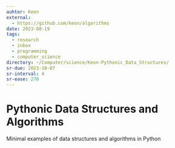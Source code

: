 ```yaml
---
auhtor: Keon
external:
  - https://github.com/keon/algorithms
date: 2023-08-19
tags:
  - research
  - inbox
  - programming
  - computer_science
directory: ~/Computer/science/Keon-Pythonic_Data_Structures/
sr-due: 2023-10-07
sr-interval: 4
sr-ease: 270
---
```


# Pythonic Data Structures and Algorithms

Minimal examples of data structures and algorithms in Python
